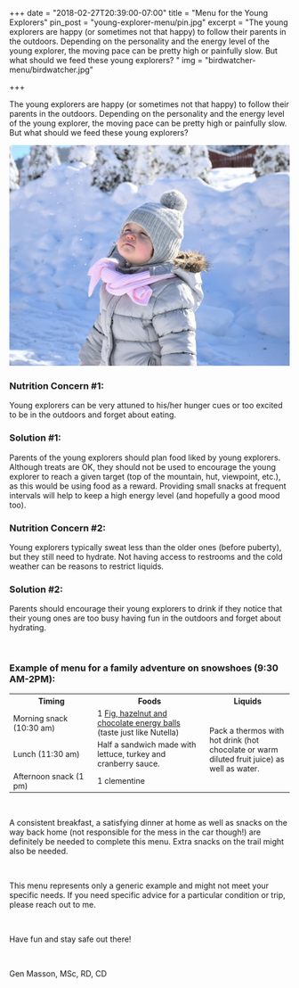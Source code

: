 +++
date = "2018-02-27T20:39:00-07:00"
title = "Menu for the Young Explorers"
pin_post = "young-explorer-menu/pin.jpg"
excerpt = "The young explorers are happy (or sometimes not that happy) to follow their parents in the outdoors. Depending on the personality and the energy level of the young explorer, the moving pace can be pretty high or painfully slow. But what should we feed these young explorers? "
img = "birdwatcher-menu/birdwatcher.jpg"

+++

The young explorers are happy (or sometimes not that happy) to follow their parents in the outdoors. Depending on the personality and the energy level of the young explorer, the moving pace can be pretty high or painfully slow. But what should we feed these young explorers? 

<img src="/img/posts/young-explorer-menu/young-explorer.jpg" class="recipe-right"/><br> 

### Nutrition Concern #1:

Young explorers can be very attuned to his/her hunger cues or too excited to be in the outdoors and forget about eating.


### Solution #1: 

Parents of the young explorers should plan food liked by young explorers. Although treats are OK, they should not be used to encourage the young explorer to reach a given target (top of the mountain, hut, viewpoint, etc.), as this would be using food as a reward. Providing small snacks at frequent intervals will help to keep a high energy level (and hopefully a good mood too).


### Nutrition Concern #2:

Young explorers typically sweat less than the older ones (before puberty), but they still need to hydrate. Not having access to restrooms and the cold weather can be reasons to restrict liquids. 

### Solution #2: 

Parents should encourage their young explorers to drink if they notice that their young ones are too busy having fun in the outdoors and forget about hydrating.

<br>


### Example of menu for a family adventure on snowshoes (9:30 AM-2PM):


<table class="table table-striped table-bordered">
	<tr>
		<th width="30%">Timing</th>
		<th width="40%">Foods</th>
		<th width="30%">Liquids</th>
	</tr>
	<tr>
		<td>Morning snack (10:30 am)</td>
		<td>1 <a href="https://gourmethiking.com/recipes/fig-chocolate-ball/"> Fig, hazelnut and chocolate energy balls</a> (taste just like Nutella) </td>
		<td rowspan="3" style="vertical-align:middle" >Pack a thermos with hot drink (hot chocolate or warm diluted fruit juice) as well as water.</td>
	</tr>
	<tr>
		<td>Lunch (11:30 am) </td>
		<td> Half a sandwich made with lettuce, turkey and cranberry sauce. </td>
	</tr>
	<tr>
		<td>Afternoon snack (1 pm)</td>
		<td> 1 clementine </td>
	</tr>

</table>

<br>

A consistent breakfast, a satisfying dinner at home  as well as snacks on the way back home (not responsible for the mess in the car though!) are definitely be needed to complete this menu. Extra snacks on the trail might also be needed. 

<br>

This menu represents only a generic example and might not meet your specific needs. If you need specific advice for a particular condition or trip, please reach out to me. 

<br>

Have fun and stay safe out there!

<br>

Gen Masson, MSc, RD, CD

